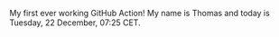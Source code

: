 My first ever working GitHub Action!
My name is Thomas and today is Tuesday, 22 December, 07:25 CET. 
